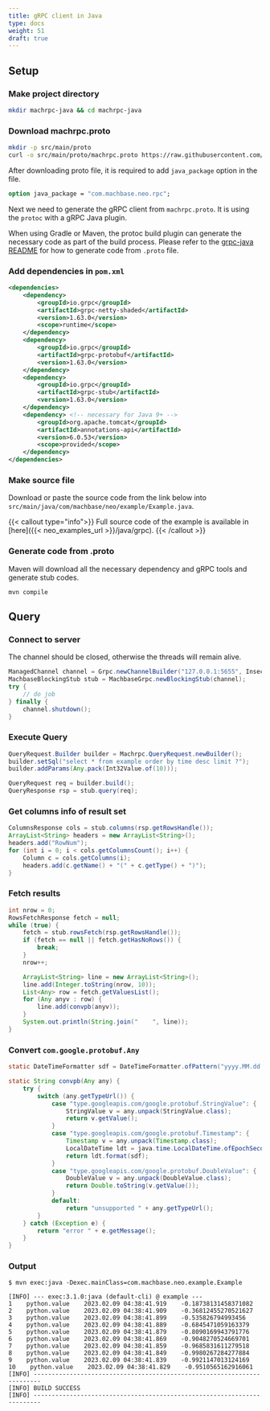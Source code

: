 ```yaml
---
title: gRPC client in Java
type: docs
weight: 51
draft: true
---
```


## Setup

### Make project directory

```sh
mkdir machrpc-java && cd machrpc-java
```


### Download machrpc.proto

```sh
mkdir -p src/main/proto
curl -o src/main/proto/machrpc.proto https://raw.githubusercontent.com/machbase/neo-client/main/machrpc/machrpc.proto
```

After downloading proto file, it is required to add `java_package` option in the file.

```proto
option java_package = "com.machbase.neo.rpc";
```

Next we need to generate the gRPC client from `machrpc.proto`. It is using the `protoc` with a gRPC Java plugin.

When using Gradle or Maven, the protoc build plugin can generate the necessary code as part of the build process.
Please refer to the [grpc-java README](https://github.com/grpc/grpc-java/blob/master/README.md) 
for how to generate code from `.proto` file.

### Add dependencies in `pom.xml`

```xml
<dependencies>
    <dependency>
        <groupId>io.grpc</groupId>
        <artifactId>grpc-netty-shaded</artifactId>
        <version>1.63.0</version>
        <scope>runtime</scope>
    </dependency>
    <dependency>
        <groupId>io.grpc</groupId>
        <artifactId>grpc-protobuf</artifactId>
        <version>1.63.0</version>
    </dependency>
    <dependency>
        <groupId>io.grpc</groupId>
        <artifactId>grpc-stub</artifactId>
        <version>1.63.0</version>
    </dependency>
    <dependency> <!-- necessary for Java 9+ -->
        <groupId>org.apache.tomcat</groupId>
        <artifactId>annotations-api</artifactId>
        <version>6.0.53</version>
        <scope>provided</scope>
    </dependency>
</dependencies>
```

### Make source file

Download or paste the source code from the link below into `src/main/java/com/machbase/neo/example/Example.java`.

{{< callout type="info">}}
Full source code of the example is available in [here]({{< neo_examples_url >}}/java/grpc).
{{< /callout >}}

### Generate code from .proto

Maven will download all the necessary dependency and gRPC tools and generate stub codes.

```
mvn compile
```

## Query

### Connect to server

The channel should be closed, otherwise the threads will remain alive.

```java
ManagedChannel channel = Grpc.newChannelBuilder("127.0.0.1:5655", InsecureChannelCredentials.create()).build();
MachbaseBlockingStub stub = MachbaseGrpc.newBlockingStub(channel);
try {
    // do job
} finally {
    channel.shutdown();
}
```

### Execute Query

```java
QueryRequest.Builder builder = Machrpc.QueryRequest.newBuilder();
builder.setSql("select * from example order by time desc limit ?");
builder.addParams(Any.pack(Int32Value.of(10)));

QueryRequest req = builder.build();
QueryResponse rsp = stub.query(req);
```

### Get columns info of result set

```java
ColumnsResponse cols = stub.columns(rsp.getRowsHandle());
ArrayList<String> headers = new ArrayList<String>();
headers.add("RowNum");
for (int i = 0; i < cols.getColumnsCount(); i++) {
    Column c = cols.getColumns(i);
    headers.add(c.getName() + "(" + c.getType() + ")");
}
```

### Fetch results

```java
int nrow = 0;
RowsFetchResponse fetch = null;
while (true) {
    fetch = stub.rowsFetch(rsp.getRowsHandle());
    if (fetch == null || fetch.getHasNoRows()) {
        break;
    }
    nrow++;

    ArrayList<String> line = new ArrayList<String>();
    line.add(Integer.toString(nrow, 10));
    List<Any> row = fetch.getValuesList();
    for (Any anyv : row) {
        line.add(convpb(anyv));
    }
    System.out.println(String.join("    ", line));
}
```

### Convert `com.google.protobuf.Any`

```java
static DateTimeFormatter sdf = DateTimeFormatter.ofPattern("yyyy.MM.dd HH:mm:ss.SSS");

static String convpb(Any any) {
    try {
        switch (any.getTypeUrl()) {
            case "type.googleapis.com/google.protobuf.StringValue": {
                StringValue v = any.unpack(StringValue.class);
                return v.getValue();
            }
            case "type.googleapis.com/google.protobuf.Timestamp": {
                Timestamp v = any.unpack(Timestamp.class);
                LocalDateTime ldt = java.time.LocalDateTime.ofEpochSecond(v.getSeconds(), v.getNanos(), ZoneOffset.UTC);
                return ldt.format(sdf);
            }
            case "type.googleapis.com/google.protobuf.DoubleValue": {
                DoubleValue v = any.unpack(DoubleValue.class);
                return Double.toString(v.getValue());
            }
            default:
                return "unsupported " + any.getTypeUrl();
        }
    } catch (Exception e) {
        return "error " + e.getMessage();
    }
}
```

### Output

```
$ mvn exec:java -Dexec.mainClass=com.machbase.neo.example.Example

[INFO] --- exec:3.1.0:java (default-cli) @ example ---
1    python.value    2023.02.09 04:38:41.919    -0.18738131458371082
2    python.value    2023.02.09 04:38:41.909    -0.36812455270521627
3    python.value    2023.02.09 04:38:41.899    -0.535826794993456
4    python.value    2023.02.09 04:38:41.889    -0.6845471059163379
5    python.value    2023.02.09 04:38:41.879    -0.8090169943791776
6    python.value    2023.02.09 04:38:41.869    -0.9048270524669701
7    python.value    2023.02.09 04:38:41.859    -0.9685831611279518
8    python.value    2023.02.09 04:38:41.849    -0.9980267284277884
9    python.value    2023.02.09 04:38:41.839    -0.9921147013124169
10    python.value    2023.02.09 04:38:41.829    -0.9510565162916061
[INFO] ------------------------------------------------------------------------
[INFO] BUILD SUCCESS
[INFO] ------------------------------------------------------------------------
```
